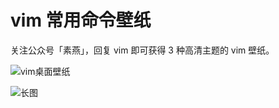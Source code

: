 # vim 常用命令壁纸

关注公众号「素燕」，回复 vim 即可获得 3 种高清主题的 vim 壁纸。

<GongZhongHao></GongZhongHao>

![vim桌面壁纸](https://s1.ax1x.com/2020/11/08/BorBf1.png)


![长图](https://s1.ax1x.com/2020/11/08/Borfkd.png)